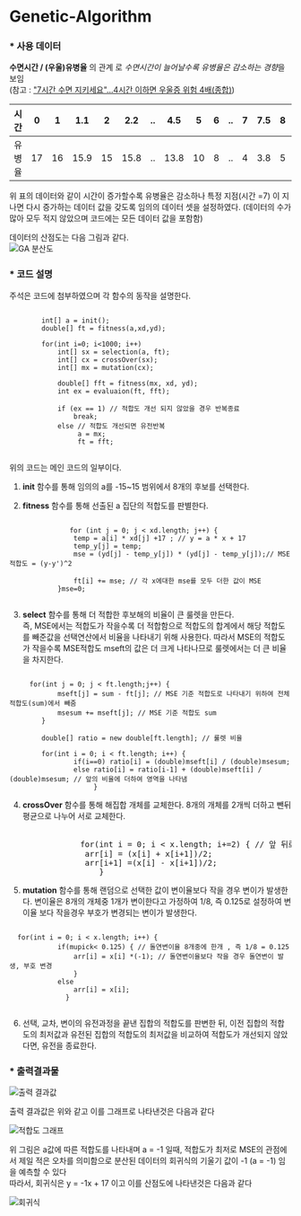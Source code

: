 # Genetic-Algorithm

### * 사용 데이터

**수면시간 / (우울)유병율** 의 관계 로 *수면시간이 늘어날수록 유병율은 감소하는 경향*을 보임 <br>
  (참고 : ["7시간 수면 지키세요"…4시간 이하면 우울증 위험 4배(종합)](https://news.naver.com/main/read.nhn?mode=LSD&mid=sec&sid1=103&oid=001&aid=0009052925))

| 시간   | 0    | 1    | 1.1  | 2    | 2.2  | ..   | 4.5  | 5    | 6    | ..   | 7    | 7.5  | 8    | 8.7  | 9    | 9.7  |
| ------ | ---- | ---- | ---- | ---- | ---- | ---- | ---- | ---- | ---- | ---- | ---- | ---- | ---- | ---- | ---- | ---- |
| 유병율 | 17   | 16   | 15.9 | 15   | 15.8 | ..   | 13.8 | 10   | 8    | ..   | 4    | 3.8  | 5    | 4.2  | 7    | 7.2  |

위 표의 데이터와 같이 시간이 증가할수록 유병율은 감소하나 특정 지점(시간 =7) 이 지나면 다시 증가하는 데이터 값을 갖도록 임의의 데이터 셋을 설정하였다.
(데이터의 수가 많아 모두 적지 않았으며 코드에는 모든 데이터 값을 포함함)<br>

데이터의 산점도는 다음 그림과 같다.<br>
![GA 분산도](https://user-images.githubusercontent.com/63060298/85289216-0815ce00-b4d2-11ea-9005-b3d8c639dfb7.png)


### * 코드 설명

주석은 코드에 첨부하였으며 각 함수의 동작을 설명한다.

<pre><code>
        int[] a = init();
        double[] ft = fitness(a,xd,yd);
        
        for(int i=0; i<1000; i++)
            int[] sx = selection(a, ft);
            int[] cx = crossOver(sx);
            int[] mx = mutation(cx);

            double[] fft = fitness(mx, xd, yd);
            int ex = evaluaion(ft, fft);

            if (ex == 1) // 적합도 개선 되지 않았을 경우 반복종료
                break;
            else // 적합도 개선되면 유전반복
                 a = mx;
                 ft = fft;
                 
</code></pre>
 
 위의 코드는 메인 코드의 일부이다.
 
1. **init** 함수를 통해 임의의 a를 -15~15 범위에서 8개의 후보를 선택한다.
 
2. **fitness**  함수를 통해 선출된 a 집단의 적합도를 판별한다.
 <pre><code>
               for (int j = 0; j < xd.length; j++) {
                temp = a[i] * xd[j] +17 ; // y = a * x + 17
                temp_y[j] = temp;
                mse = (yd[j] - temp_y[j]) * (yd[j] - temp_y[j]);// MSE적합도 = (y-y')^2

                ft[i] += mse; // 각 x에대한 mse를 모두 더한 값이 MSE
            }mse=0;
 </code></pre>
 
3. **select** 함수를 통해 더 적합한 후보해의 비율이 큰 룰렛을 만든다.<br>
     즉, MSE에서는 적합도가 작을수록 더 적합함으로 적합도의 합계에서 해당 적합도를 빼준값을 선택연산에서 비율을 나타내기 위해 사용한다.
     따라서 MSE의 적합도가 작을수록 MSE적합도 mseft의 값은 더 크게 나타나므로 룰렛에서는 더 큰 비율을 차지한다.
     
<pre><code>
     for(int j = 0; j < ft.length;j++) {
            mseft[j] = sum - ft[j]; // MSE 기준 적합도로 나타내기 위하여 전체 적합도(sum)에서 빼줌
            msesum += mseft[j]; // MSE 기준 적합도 sum
        }

        double[] ratio = new double[ft.length]; // 룰렛 비율

        for(int i = 0; i < ft.length; i++) {
                if(i==0) ratio[i] = (double)mseft[i] / (double)msesum;
                else ratio[i] = ratio[i-1] + (double)mseft[i] / (double)msesum; // 앞의 비율에 더하여 영역을 나타냄
                     } </code></pre>

4. **crossOver** 함수를 통해 해집합 개체를 교체한다. 8개의 개체를 2개씩 더하고 뺀뒤 평균으로 나누어 서로 교체한다.
<pre></code>
               for(int i = 0; i < x.length; i+=2) { // 앞 뒤로 더하고 빼서 평균으로 나누어 교차
                arr[i] = (x[i] + x[i+1])/2;
                arr[i+1] =(x[i] - x[i+1])/2;
                   } </code></pre>
 
5. **mutation** 함수를 통해 랜덤으로 선택한 값이 변이율보다 작을 경우 변이가 발생한다. 변이율은 8개의 개체중 1개가 변이한다고 가정하여 1/8, 즉 0.125로 설정하여 변이율 보다 작을경우 부호가 변경되는 변이가 발생한다.
<pre><code>
  for(int i = 0; i < x.length; i++) {
            if(mupick< 0.125) { // 돌연변이율 8개중에 한개 , 즉 1/8 = 0.125
                arr[i] = x[i] *(-1); // 돌연변이율보다 작을 경우 돌연변이 발생, 부호 변경
                }
            else
                arr[i] = x[i];
              }
 </code></pre>
 
   
6. 선택, 교차, 변이의 유전과정을 끝낸 집합의 적합도를 판변한 뒤, 이전 집합의 적합도의 최저값과 유전된 집합의 적합도의 최저값을 비교하여 적합도가 개선되지 않았다면, 유전을 종료한다.
 

### * 출력결과물
![출력 결과값](https://user-images.githubusercontent.com/63060298/85307782-4bc90180-b4eb-11ea-95c9-80446eb4b3ab.png)

출력 결과값은 위와 같고 이를 그래프로 나타낸것은 다음과 같다

![적합도 그래프](https://user-images.githubusercontent.com/63060298/85307581-086e9300-b4eb-11ea-8283-79d6ca28191d.png)

위 그림은 a값에 따른 적합도를 나타내며 a = -1 일때, 적합도가 최저로 MSE의 관점에서 제일 적은 오차를 의미함으로 분산된 데이터의 회귀식의 기울기 값이 -1 (a = -1) 임을 예측할 수 있다 <br>
따라서, 회귀식은  y = -1x + 17 이고 이를 산점도에 나타낸것은 다음과 같다

![회귀식](https://user-images.githubusercontent.com/63060298/85310091-8c764a00-b4ee-11ea-9ae9-58a695454001.png)




